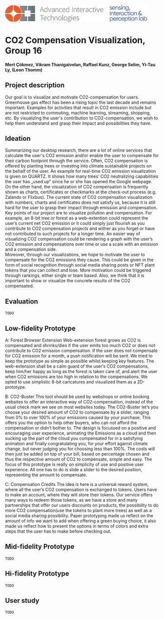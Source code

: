 <p align="left" width="100%">
  <img height="56" src="img/logo-ait.png"> &nbsp; &nbsp;
  <img height="56" src="img/eth-sip-3l.png">     
</p>

# CO2 Compensation Visualization, Group 16
#### Mert Çökmez, Vikram Thanigaivelan, Raffael Kunz, George Selim, Yi-Tau Ly, (Leon Thomm)

## Project description

Our goal is to visualize and motivate CO2-compensation for users. Greenhouse gas effect has been a rising topic the last decade and remains important. Examples for activities that result in CO2 emission include but are not restricted to commuting, machine learning, streaming, shopping, etc. By visualizing the user's contribution to CO2-compensation, we wish to help them understand and grasp their impact and possibilities they have.

## Ideation

Summarizing our desktop research, there are a lot of online services that calculate the user's CO2 emission and/or enable the user to compensate for their carbon footprint through the service. Often, CO2 compensation is offered by planting trees or investing into climate sustainable projects on the behalf of the user. An example for real-time CO2 emission visualization is given on QUARTZ. It shows how many trees’ CO2 neutralizing capabilities the user has „used up“ since he or she has opened the Google webpage. On the other hand, the visualization of CO2 compensation is frequently shown as charts, certificates or checkmarks at the check-out process (e.g. Zalando or Flixbus). The current state of CO2 compensation visualization with numbers, charts and certificates does not satisfy us, because it is still hard for the user to grasp their impact through emission and compensation.
<br>Key points of our project are to visualize pollution and compensation. For example, an 8-bit tree or forest as a web-extention could represent the user’s current net CO2 emission or it could simply just flourish as you contribute to CO2 compensation projects and wither as you forget or have not contributed to such projects for a longer time. An easier way of visualizing CO2 compensation could be rendering a graph with the user’s CO2 emission and compensations over time or use a scale with an emission and a compensation side.
<br>Moreover, through our visualizations, we hope to motivate the user to compensate for the CO2 emissions they cause. This could be given in the form of social recognition through social media sharing posts or NFT plant tokens that you can collect and lose. More motivation could be triggered through rankings, either single or team based.  Also, we think that it is important to show or visualize the concrete results of the CO2 compensated.
    
## Evaluation

    TODO

## Low-fidelity Prototype

A: Forest Browser Extension
Web-extension forest grows as CO2 is compensated and shrinks/dies if the user emits too much CO2 or does not contribute to CO2 emission compensation. If the user does not compensate for CO2 emission for a month, a push notification will be sent.
We tried to keep the prototype as simple as possible whilst keeping key features. The web-extension shall be a calm guard of the user‘s CO2 compensations, keep him/her happy as long as the forest is taken care of, and alert the user when CO2 emissions are too high in relation to the compensations. We opted to use simplistic 8-bit caricatures and visualized them as a 2D-prototype.

B: CO2-Buster
This tool should be used by webshops or online booking websites to offer an interactive way of CO2-compensation, instead of the usual check mark we see on most websites today.
The CO2-Buster let’s you choose your desired amount of CO2 to compensate by a slider, ranging from 0% to over 100% of your emissions caused by your purchase. This offers you the option to help other buyers, who can not afford the compensation or didn’t bother to.
The design is focussed on a positive and encouraging user experience, animating the Emissions as a cloud and then sucking up the part of the cloud you compensated for in a satisfying animation and finally congratulating you, for your effort against climate change, but never judging you for choosing less than 100%.
The costs will then just be added on top of your bill, based on percentage chosen and thus the respective amount of CO2 to compensate, simple and easy.
The focus of this prototype is really on simplicity of use and positive user experience. All one has to do is slide a slider to the desired position, representing the amount to compensate.

C: Compensation Credits
The idea is here is a universal reward system, where all the user’s CO2 compensation is exchanged to tokens. Users have to make an account, where they will store their tokens. 
Our service offers many ways to redeem those tokens, as we have a store and many partnerships that offer our users discounts on products, the possibility to do more CO2 compensation(use the tokens to plant more trees) as well as a social media sharing possibility.  Paper prototyping made us reflect on the amount of info we want to add when offering a green buying choice, it also made us reflect how to present the options in terms of colors and extra steps that the user has to make before checking out. 

    
## Mid-fidelity Prototype

    TODO

## Hi-fidelity Prototype

    TODO
    
## User study

    TODO
